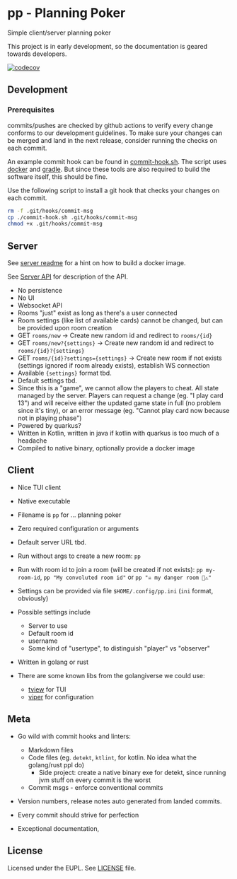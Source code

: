 # pp - Planning Poker

Simple client/server planning poker

This project is in early development, so the documentation is geared towards
developers.

[![codecov](https://codecov.io/gh/sne11ius/pp/graph/badge.svg?token=PDADRFW5QB)](https://codecov.io/gh/sne11ius/pp)

## Development

### Prerequisites

commits/pushes are checked by github actions to verify every change conforms to
our development guidelines. To make sure your changes can be merged and land in
the next release, consider running the checks on each commit.

An example commit hook can be found in [commit-hook.sh](commit-hook.sh). The script
uses [docker](https://www.docker.com/) and [gradle](https://gradle.org/). But
since these tools are also required to build the software itself, this should be
fine.

Use the following script to install a git hook that checks your changes on each
commit.

  ```bash
  rm -f .git/hooks/commit-msg
  cp ./commit-hook.sh .git/hooks/commit-msg
  chmod +x .git/hooks/commit-msg
  ```

## Server

See [server readme](./api/README.md) for a hint on how to build a docker image.

See [Server API](./api/API.md) for description of the API.

- No persistence
- No UI
- Websocket API
- Rooms "just" exist as long as there's a user connected
- Room settings (like list of available cards) cannot be changed, but can be
  provided upon room creation
- GET `rooms/new` → Create new random id and redirect to `rooms/{id}`
- GET `rooms/new?{settings}` → Create new random id and redirect to
  `rooms/{id}?{settings}`
- GET `rooms/{id}?settings={settings}` → Create new room if not exists (settings
  ignored if room already exists), establish WS connection
- Available `{settings}` format tbd.
- Default settings tbd.
- Since this is a "game", we cannot allow the players to cheat. All state
  managed by the server. Players can request a change (eg. "I play card 13") and
  will receive either the updated game state in full (no problem since it's
  tiny), or an error message (eg. "Cannot play card now because not in playing
  phase")
- Powered by quarkus?
- Written in Kotlin, written in java if kotlin with quarkus is too much of a
  headache
- Compiled to native binary, optionally provide a docker image

## Client

- Nice TUI client
- Native executable
- Filename is `pp` for ... planning poker
- Zero required configuration or arguments
- Default server URL tbd.
- Run without args to create a new room: `pp`
- Run with room id to join a room (will be created if not exists):
  `pp my-room-id`, `pp "My convoluted room id"` or `pp "☠️ my danger room 🚨⚠️"`
- Settings can be provided via file `$HOME/.config/pp.ini` (`ini` format,
  obviously)
- Possible settings include

  - Server to use
  - Default room id
  - username
  - Some kind of "usertype", to distinguish "player" vs "observer"

- Written in golang or rust
- There are some known libs from the golangiverse we could use:

  - [tview](https://github.com/rivo/tview) for TUI
  - [viper](https://github.com/spf13/viper) for configuration

## Meta

- Go wild with commit hooks and linters:

  - Markdown files
  - Code files (eg. `detekt`, `ktlint`, for kotlin. No idea what the
    golang/rust ppl do)
    - Side project: create a native binary exe for detekt, since running jvm
      stuff on every commit is the worst
  - Commit msgs - enforce conventional commits

- Version numbers, release notes auto generated from landed commits.
- Every commit should strive for perfection
- Exceptional documentation,

## License

Licensed under the EUPL. See [LICENSE](./LICENSE) file.

